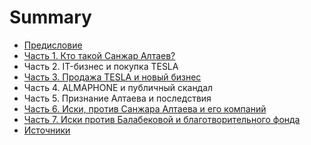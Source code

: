 # Summary

* [Предисловие](README.md)
* [Часть 1. Кто такой Санжар Алтаев?](chapter1.md)
* Часть 2. IT-бизнес и покупка TESLA
* [Часть 3. Продажа TESLA и новый бизнес](chast-3-prodazha-tesla-i-novii-biznes.md)
* Часть 4. ALMAPHONE и публичный скандал
* Часть 5. Признание Алтаева и последствия
* [Часть 6. Иски, против Санжара Алтаева и его компаний](chast-h-iski-protiv-sanzhara-altaeva-i-ego-kompanii.md)
* [Часть 7. Иски против Балабековой и благотворительного фонда](chast-u-iski-protiv-balabekovoi-i-blagotvoritelnogo-fonda.md)
* [Источники](istochniki.md)

